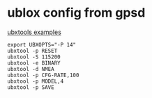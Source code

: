 [modeline]: # ( vim: set ft=markdown sts=4 sw=4 et: )


# ublox config from gpsd

[ubxtools examples](https://gpsd.gitlab.io/gpsd/ubxtool-examples.html)  


```
export UBXOPTS="-P 14"
ubxtool -p RESET
ubxtool -S 115200
ubxtool -e BINARY
ubxtool -d NMEA
ubxtool -p CFG-RATE,100
ubxtool -p MODEL,4
ubxtool -p SAVE
```
